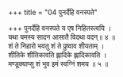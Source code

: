 +++
title = "04 पुनर्देहि वनस्पते"

+++
पुनर्देहि वनस्पते य एष निहितस्त्वयि ।  
यथा यमस्य सादन आसातै विदथा वदन्॥ ४ ॥  
शं ते निहारो भवतु शं ते प्रुष्वाव शीयताम् ।  
शीतिके शीतिकावति ह्लादिके ह्लादिकावति ।  
मण्डूक्याप्सु शं भुव इमं स्वग्निं शमय ॥ ५ ॥